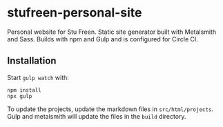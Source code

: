 # stufreen-personal-site
Personal website for Stu Freen. Static site generator built with Metalsmith and Sass. Builds with npm and Gulp and is configured for Circle CI.

## Installation
Start `gulp watch` with:
```
npm install
npx gulp
```

To update the projects, update the markdown files in `src/html/projects`. Gulp and metalsmith will update the files in the `build` directory.
